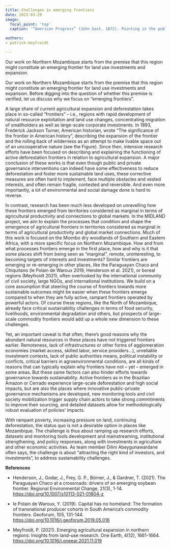 ```yaml
---
title: Challenges in emerging frontiers
date: 2022-03-29
image:
  focal_point: 'top'
  caption: '“American Progress” (John Gast, 1872). Painting in the public domain. Obtained from [Wikimedia](https://commons.wikimedia.org/wiki/File:American_Progress_(John_Gast_painting).jpg)'

authors: 
- patrick-meyfroidt

---
```


Our work on Northern Mozambique starts from the premise that this region might constitute an emerging frontier for land use investments and expansion. 
<!--more-->

Our work on Northern Mozambique starts from the premise that this region might constitute an emerging frontier for land use investments and expansion. Before digging into the question of whether this premise is verified, let us discuss why we focus on “emerging frontiers”. 

A large share of current agricultural expansion and deforestation takes place in so-called “frontiers” – i.e., regions with rapid development of natural resource exploitation and land use changes, concentrating migration of smallholders as well as large-scale corporate investments. In 1893, Frederick Jackson Turner, American historian, wrote “The significance of the frontier in American history”, describing the expansion of the frontier and the rolling back of wilderness as an attempt to make livable space out of an uncooperative nature (see the Figure). Since then, intensive research efforts have been focused on describing and explaining the functioning of active deforestation frontiers in relation to agricultural expansion. A major conclusion of these works is that even though public and private governance interventions can indeed have some effectiveness to reduce deforestation and foster more sustainable land uses, these corrective measures are often hard to implement, face multiple obstacles and vested interests, and often remain fragile, contested and reversible. And even more importantly, a lot of environmental and social damage done is hard to reverse. 

In contrast, research has been much less developed on unravelling how these frontiers emerged from territories considered as marginal in terms of agricultural productivity and connections to global markets. In the MIDLAND project, we aim to explain the processes that condition and shape the emergence of agricultural frontiers in territories considered as marginal in terms of agricultural productivity and global market connections. Much of this work is focused on the Miombo dry woodlands of Southern and Eastern Africa, with a more specific focus on Northern Mozambique. How and from what processes frontiers emerge in the first place, how and why is it that some places shift from being seen as “marginal”, remote, uninteresting, to becoming targets of interests and investments? Similar frontiers are emerging or re-emerging in other places, like the Paraguayan Chaco and Chiquitano (le Polain de Waroux 2019, Henderson et al. 2021), or boreal regions (Meyfroidt 2021), often overlooked by the international community of civil society, large NGOs, and international institutions. We build on a core assumption that steering the course of frontiers towards more sustainable outcomes might be easier when these frontiers emerge compared to when they are fully active, rampant frontiers operated by powerful actors. Of course these regions, like the North of Mozambique, already face critical sustainability challenges in terms of food security, livelihoods, environmental degradation and others, but prospects of large-scale commodity frontiers would add up a whole new dimension to these challenges.

Yet, an important caveat is that often, there’s good reasons why the abundant natural resources in these places have not triggered frontiers earlier. Remoteness, lack of infrastructures or other forms of agglomeration economies (market access, skilled labor, service providers…), unreliable investment contexts, lack of public authorities means, political instability or conflicts, critical barriers in agroenvironmental conditions, are all kinds of reasons that can typically explain why frontiers have not – yet – emerged in some areas. But these same factors can also hinder efforts towards governance towards sustainability. Active frontiers as in the Brazilian Amazon or Cerrado experience large-scale deforestation and high social impacts, but are also the places where innovative public-private governance mechanisms are developed, new monitoring tools and civil society mobilization trigger supply chain actors to take strong commitments to improve their sourcing, and detailed datasets allow for methodologically robust evaluation of policies’ impacts. 

With rampant poverty, increasing pressure on land, continuing deforestation, the status quo is not a desirable option in places like Mozambique. The challenge is thus about ramping up research efforts, datasets and monitoring tools development and mainstreaming, institutional strengthening, and policy responses, along with investments in agriculture and other economic activities. As team member Dilini Abeygunawardane often says, the challenge is about “attracting the right kind of investors, and investments”, to address sustainability challenges. 

**References**

- Henderson, J., Godar, J., Frey, G. P., Börner, J., & Gardner, T. (2021). The Paraguayan Chaco at a crossroads: drivers of an emerging soybean frontier. Regional Environmental Change, 21(3), 1-14. https://doi.org/10.1007/s10113-021-01804-z

- le Polain de Waroux, Y. (2019). Capital has no homeland: The formation of transnational producer cohorts in South America’s commodity frontiers. Geoforum, 105, 131-144. https://doi.org/10.1016/j.geoforum.2019.05.016

- Meyfroidt, P. (2021). Emerging agricultural expansion in northern regions: Insights from land-use research. One Earth, 4(12), 1661-1664. https://doi.org/10.1016/j.oneear.2021.11.019
